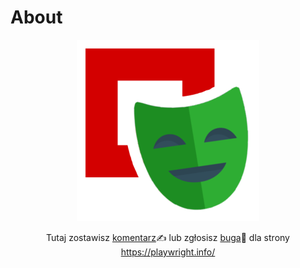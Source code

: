 # About
<div id="header" align="center">
<img src="https://raw.githubusercontent.com/jaktestowac/playwright-info-blog/main/public/playwright-info-favicon-small.png" />
</div>

<div id="header" align="center">
  
Tutaj zostawisz [komentarz](https://github.com/jaktestowac/playwright-info-blog/issues/)✍️ lub zgłosisz [buga](https://github.com/jaktestowac/playwright-info-blog/issues/new)🐛 dla strony https://playwright.info/ 

</div>
